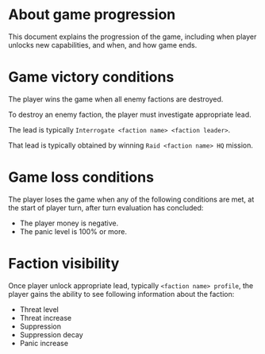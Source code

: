 # About game progression

This document explains the progression of the game, including when player
unlocks new capabilities, and when, and how game ends.

# Game victory conditions

The player wins the game when all enemy factions are destroyed.

To destroy an enemy faction, the player must investigate appropriate lead.

The lead is typically `Interrogate <faction name> <faction leader>`.

That lead is typically obtained by winning `Raid <faction name> HQ` mission.

# Game loss conditions

The player loses the game when any of the following conditions are met, at
the start of player turn, after turn evaluation has concluded:

- The player money is negative.
- The panic level is 100% or more.

# Faction visibility

Once player unlock appropriate lead, typically `<faction name> profile`, the player gains
the ability to see following information about the faction:

- Threat level
- Threat increase
- Suppression
- Suppression decay
- Panic increase
